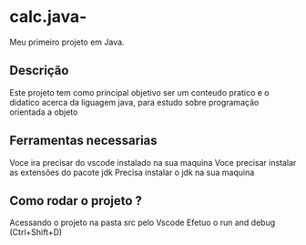 # calc.java-
Meu primeiro projeto em Java.

## Descrição
Este  projeto tem como principal objetivo ser um conteudo pratico e o didatico acerca da liguagem java, para estudo sobre programação orientada a objeto 

## Ferramentas necessarias 
Voce ira precisar do vscode instalado na sua maquina 
Voce precisar instalar as extensões do pacote jdk 
Precisa instalar o jdk na sua maquina

## Como rodar o projeto ?
Acessando o projeto na pasta src pelo Vscode 
Efetuo  o run and debug (Ctrl+Shift+D)

